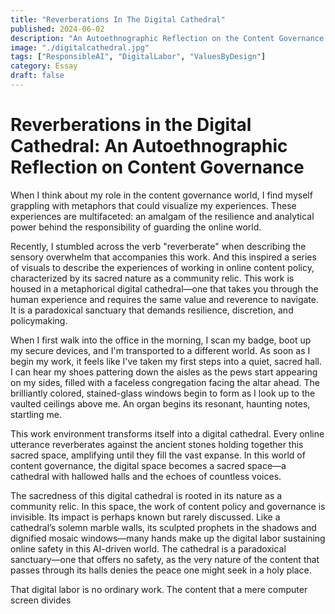 ```yaml
---
title: "Reverberations In The Digital Cathedral"
published: 2024-06-02
description: "An Autoethnographic Reflection on the Content Governance World"
image: "./digitalcathedral.jpg"
tags: ["ResponsibleAI", "DigitalLabor", "ValuesByDesign"]
category: Essay
draft: false
---
```


# Reverberations in the Digital Cathedral: An Autoethnographic Reflection on Content Governance

When I think about my role in the content governance world, I find myself grappling with metaphors that could visualize my experiences. These experiences are multifaceted: an amalgam of the resilience and analytical power behind the responsibility of guarding the online world.

Recently, I stumbled across the verb "reverberate" when describing the sensory overwhelm that accompanies this work. And this inspired a series of visuals to describe the experiences of working in online content policy, characterized by its sacred nature as a community relic. This work is housed in a metaphorical digital cathedral—one that takes you through the human experience and requires the same value and reverence to navigate. It is a paradoxical sanctuary that demands resilience, discretion, and policymaking.

When I first walk into the office in the morning, I scan my badge, boot up my secure devices, and I'm transported to a different world. As soon as I begin my work, it feels like I've taken my first steps into a quiet, sacred hall. I can hear my shoes pattering down the aisles as the pews start appearing on my sides, filled with a faceless congregation facing the altar ahead. The brilliantly colored, stained-glass windows begin to form as I look up to the vaulted ceilings above me. An organ begins its resonant, haunting notes, startling me.

This work environment transforms itself into a digital cathedral. Every online utterance reverberates against the ancient stones holding together this sacred space, amplifying until they fill the vast expanse. In this world of content governance, the digital space becomes a sacred space—a cathedral with hallowed halls and the echoes of countless voices.

The sacredness of this digital cathedral is rooted in its nature as a community relic. In this space, the work of content policy and governance is invisible. Its impact is perhaps known but rarely discussed. Like a cathedral’s solemn marble walls, its sculpted prophets in the shadows and dignified mosaic windows—many hands make up the digital labor sustaining online safety in this AI-driven world. The cathedral is a paradoxical sanctuary—one that offers no safety, as the very nature of the content that passes through its halls denies the peace one might seek in a holy place.

That digital labor is no ordinary work. The content that a mere computer screen divides
